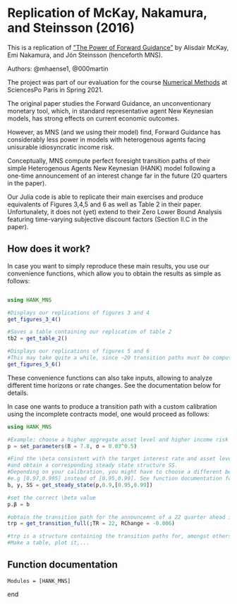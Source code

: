 # Replication of McKay, Nakamura, and Steinsson (2016)

This is a replication of ["The Power of Forward Guidance"](https://www.aeaweb.org/articles?id=10.1257/aer.20150063) by Alisdair McKay, Emi Nakamura, and Jón Steinsson (henceforth MNS).

Authors: @mhaense1, @000martin

The project was part of our evaluation for the course [Numerical Methods](https://floswald.github.io/NumericalMethods/) at SciencesPo Paris in Spring 2021. 

The original paper studies the Forward Guidance, an unconventionary monetary tool, which, in standard 
representative agent New Keynesian models, has strong effects on current economic outcomes.

However, as MNS (and we using their model) find, Forward Guidance has considerably less power in models with
heterogenous agents facing unisurable idiosyncratic income risk. 

Conceptually, MNS compute perfect foresight transition paths of their simple Heterogenous Agents New Keynesian (HANK) model following a one-time announcement of an interest change far in the future (20 quarters in the paper).

Our Julia code is able to replicate their main exercises and produce equivalents of Figures 3,4,5 and 6 as well as Table 2 in their paper.
Unfortunalety, it does not (yet) extend to their Zero Lower Bound Analysis featuring time-varying subjective discount factors (Section II.C in the paper).

## How does it work? 

In case you want to simply reproduce these main results, you use our convenience functions, which allow you to obtain the results as simple as follows:

```julia

using HANK_MNS

#Displays our replications of figures 3 and 4
get_figures_3_4()

#Saves a table containing our replication of table 2 
tb2 = get_table_2()

#Displays our replications of figures 5 and 6
#This may take quite a while, since ~20 transition paths must be computed
get_figures_5_6()

```

These convenience functions can also take inputs, allowing to analyze different time horizons or rate changes. See the documentation below for details.

In case one wants to produce a transition path with a custom calibration using the incomplete contracts model, one would proceed as follows:

```julia
using HANK_MNS

#Example: choose a higher aggregate asset level and higher income risk
p = set_parameters(B = 7.8, σ = 0.03^0.5)

#Find the \beta consistent with the target interest rate and asset level in steady state
#and obtain a corresponding steady state structure SS.
#Depending on your calibration, you might have to choose a different betaRange,
#e.g [0.97,0.995] instead of [0.95,0.99]. See function documentation for details. 
b, y, SS = get_steady_state(p,0.9,[0.95,0.99])

#set the correct \beta value
p.β = b

#obtain the transition path for the announcemnt of a 22 quarter ahead interest rate reduction of 60 basis points.
trp = get_transition_full(;TR = 22, RChange = -0.006)

#trp is a structure containing the transition paths for, amongst others, aggregate output, inflation and the wage rate.
#Make a table, plot it,...
```

## Function documentation

```@autodocs
Modules = [HANK_MNS]
```


end
